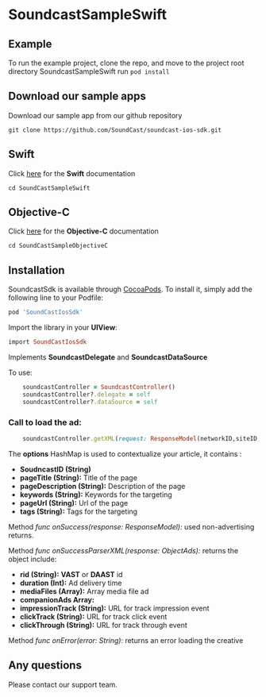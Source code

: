 # SoundcastSampleSwift

## Example

To run the example project, clone the repo, and move to the project root directory SoundcastSampleSwift run `pod install`

## Download our sample apps
Download our sample app from our github repository
```
git clone https://github.com/SoundCast/soundcast-ios-sdk.git
```
## Swift
Click [here](SoundCastSampleSwift) for the **Swift** documentation

```
cd SoundCastSampleSwift
```

## Objective-C
Click [here](SoundCastSampleObjectiveC) for the **Objective-C** documentation
```
cd SoundCastSampleObjectiveC
```

## Installation

SoundcastSdk is available through [CocoaPods](https://cocoapods.org). To install
it, simply add the following line to your Podfile:

```ruby
pod 'SoundCastIosSdk'
```

Import the library in your **UIView**:

```ruby
import SoundCastIosSdk
```

Implements **SoundcastDelegate** and **SoundcastDataSource**

To use:

```ruby
    soundcastController = SoundcastController()
    soundcastController?.delegate = self
    soundcastController?.dataSource = self
```

### Call to load the ad:

```ruby
    soundcastController.getXML(request: ResponseModel(networkID,siteID,tagID,pageTitle,pageDescription,keywords,pageUrl,tags))
```

The **options** HashMap is used to contextualize your article, it contains :
* **SoudncastID (String)**  
* **pageTitle (String):** Title of the page
* **pageDescription (String):** Description of the page
* **keywords (String):** Keywords for the targeting
* **pageUrl (String):** Url of the page
* **tags (String):** Tags for the targeting
    
Method *func onSuccess(response: ResponseModel):* used non-advertising returns.

Method *func onSuccessParserXML(response: ObjectAds):* returns the object include:
* **rid (String):** **VAST** or **DAAST** id
* **duration (Int):** Ad delivery time
* **mediaFiles (Array<MediaFile>):** Array media file ad
* **companionAds Array<CompanionAd>:** 
* **impressionTrack (String):** URL for track impression event
* **clickTrack (String):** URL for track click event
* **clickThrough (String):** URL for track through event
    
Method *func onError(error: String)*: returns an error loading the creative


## Any questions

Please contact our support team.